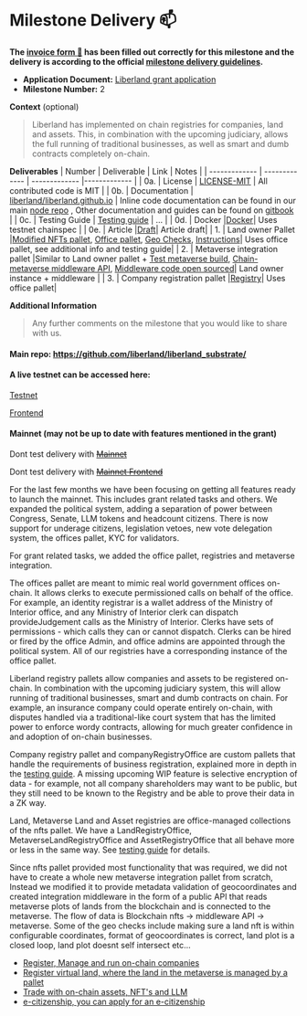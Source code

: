 # Milestone Delivery :mailbox:

**The [invoice form :pencil:](https://docs.google.com/forms/d/e/1FAIpQLSfmNYaoCgrxyhzgoKQ0ynQvnNRoTmgApz9NrMp-hd8mhIiO0A/viewform) has been filled out correctly for this milestone and the delivery is according to the official [milestone delivery guidelines](https://github.com/w3f/Grants-Program/blob/master/docs/Support%20Docs/milestone-deliverables-guidelines.md).**

- **Application Document:** [Liberland grant application](https://github.com/w3f/Grants-Program/blob/master/applications/liberland.md)
- **Milestone Number:** 2

**Context** (optional)

> Liberland has implemented on chain registries for companies, land and assets. This, in combination with the upcoming judiciary, allows the full running of traditional businesses, as well as smart and dumb contracts completely on-chain.

**Deliverables**
| Number | Deliverable | Link | Notes |
| ------------- | ------------- | ------------- |------------- |
| 0a. | License | [LICENSE-MIT](https://github.com/liberland/liberland_substrate/blob/main/LICENSE-MIT) | All contributed code is MIT |
| 0b. | Documentation | [liberland/liberland.github.io](https://liberland-1.gitbook.io/wiki/v/public-documents/blockchain/for-developers-and-testers) | Inline code documentation can be found in our main [node repo](https://github.com/liberland/liberland_substrate) , Other documentation and guides can be found on [gitbook](https://liberland-1.gitbook.io/wiki/v/public-documents/blockchain/for-developers-and-testers) |
| 0c. | Testing Guide | [Testing guide](https://docs.google.com/document/d/1ntrT6bafTD2LfXUG9QLxOieogXELn9icN1y__EGfZ98/edit#) | ... |
| 0d. | Docker |[Docker](https://hub.docker.com/r/liberland/blockchain-node)| Uses testnet chainspec |
| 0e. | Article |[Draft](https://docs.google.com/document/d/1IiOEka3eZOOyM7GuT5aVJYihdSz3qYbWqwcTNS_Pvqg)| Article draft|
| 1. | Land owner Pallet |[Modified NFTs pallet](https://github.com/liberland/liberland_substrate/tree/main/frame/nfts), [Office pallet](https://github.com/liberland/liberland_substrate/tree/develop/frame/office), [Geo Checks](https://github.com/liberland/liberland_substrate/pull/291/files#diff-2126ae6766e9fabbb2462c7c1d2b0494c27b7c6e518f4672b1cc3a9d335afb3cR323), [Instructions](https://docs.google.com/document/d/1ntrT6bafTD2LfXUG9QLxOieogXELn9icN1y__EGfZ98/edit#heading=h.98cfecawie0o)| Uses office pallet, see additional info and testing guide|
| 2. | Metaverse integration pallet |Similar to Land owner pallet + [Test metaverse build](https://liberverse.net), [Chain-metaverse middleware API](http://api.liberverse.net/v1/plots), [Middleware code open sourced](https://github.com/DorianSternVukotic/liberland-middleware-api)| Land owner instance + middleware |
| 3. | Company registration pallet |[Registry](https://github.com/liberland/liberland_substrate/tree/main/frame/registry)| Uses office pallet|

**Additional Information**

> Any further comments on the milestone that you would like to share with us.

#### Main repo: https://github.com/liberland/liberland_substrate/

#### A live testnet can be accessed here:

[Testnet](https://polkadot.js.org/apps/?rpc=wss%253A%252F%252Ftestchain.liberland.org%252F#)

[Frontend](https://testnet.liberland.org/signin)

#### Mainnet (may not be up to date with features mentioned in the grant)

Dont test delivery with ~~[Mainnet](https://polkadot.js.org/apps/?rpc=wss%3A%2F%2Fmainnet.liberland.org#/explorer)~~

Dont test delivery with ~~[Mainnet Frontend](https://blockchain.liberland.org/signin)~~

For the last few months we have been focusing on getting all features ready to launch the mainnet.
This includes grant related tasks and others. We expanded the political system, adding a separation of power between
Congress, Senate, LLM tokens and headcount citizens. There is now support for underage citizens, legislation vetoes, new vote delegation system,
the offices pallet, KYC for validators.

For grant related tasks, we added the office pallet, registries and metaverse integration.

The offices pallet are meant to mimic real world government offices on-chain. It allows clerks to execute permissioned calls on behalf of the office.
For example, an identity registrar is a wallet address of the Ministry of Interior office, and any Ministry of Interior clerk can
dispatch provideJudgement calls as the Ministry of Interior. Clerks have sets of permissions - which calls they can or cannot dispatch.
Clerks can be hired or fired by the office Admin, and office admins are appointed through the political system.
All of our registries have a corresponding instance of the office pallet.

Liberland registry pallets allow companies and assets to be registered on-chain. In combination with the upcoming judiciary system, this
will allow running of traditional businesses, smart and dumb contracts on chain. For example, an insurance company could operate entirely
on-chain, with disputes handled via a traditional-like court system that has the limited power to enforce wordy contracts, allowing for
much greater confidence in and adoption of on-chain businesses.

Company registry pallet and companyRegistryOffice are custom pallets that handle the requirements of business registration, explained
more in depth in the [testing guide](https://docs.google.com/document/d/1ntrT6bafTD2LfXUG9QLxOieogXELn9icN1y__EGfZ98/edit#heading=h.jdlftz66hx0s).
A missing upcoming WIP feature is selective encryption of data - for example, not all company shareholders may want to be public,
but they still need to be known to the Registry and be able to prove their data in a ZK way.

Land, Metaverse Land and Asset registries are office-managed collections of the nfts pallet. We have a LandRegistryOffice,
MetaverseLandRegistryOffice and AssetRegistryOffice that all behave more or less in the same way.
See [testing guide](https://docs.google.com/document/d/1ntrT6bafTD2LfXUG9QLxOieogXELn9icN1y__EGfZ98/edit#heading=h.jdlftz66hx0s) for details.

Since nfts pallet provided most functionality that was required, we did not have to create a whole new metaverse integration pallet from
scratch, Instead we modified it to provide metadata validation of geocoordinates and created integration middleware in the form of a public API that reads
metaverse plots of lands from the blockchain and is connected to the metaverse. The flow of data is Blockchain nfts -> middleware API -> metaverse. Some of the geo checks include making sure a land nft is within configurable coordinates, format of geocoordinates is correct, land plot is a closed loop, land plot doesnt self intersect etc...

- [Register, Manage and run on-chain companies](https://docs.google.com/document/d/1ntrT6bafTD2LfXUG9QLxOieogXELn9icN1y__EGfZ98/edit#heading=h.la6hgf9tw9qp)
- [Register virtual land, where the land in the metaverse is managed by a pallet](https://docs.google.com/document/d/1ntrT6bafTD2LfXUG9QLxOieogXELn9icN1y__EGfZ98/edit#heading=h.98cfecawie0o)
- [Trade with on-chain assets, NFT's and LLM](https://docs.google.com/document/d/1ntrT6bafTD2LfXUG9QLxOieogXELn9icN1y__EGfZ98/edit#heading=h.r11hvyl51i4a)
- [e-citizenship, you can apply for an e-citizenship](https://docs.google.com/document/d/1ntrT6bafTD2LfXUG9QLxOieogXELn9icN1y__EGfZ98/edit#heading=h.pph4a9bhmlev)
